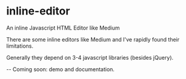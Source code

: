 # inline-editor
An inline Javascript HTML Editor like Medium

There are some inline editors like Medium and I've rapidly found their limitations.

Generally they depend on 3-4 javascript libraries (besides jQuery).

-- Coming soon: demo and documentation.
